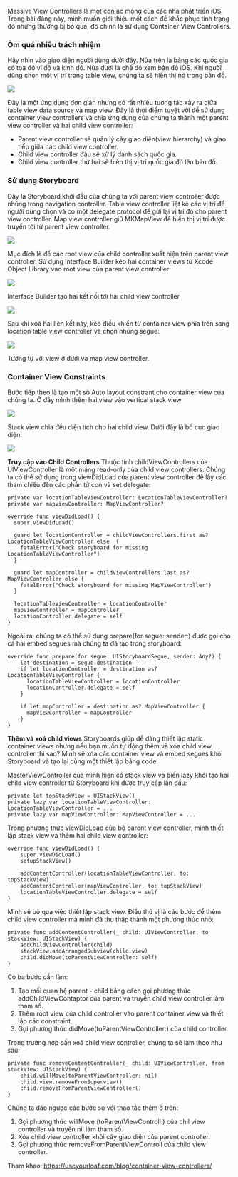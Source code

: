 Massive View Controllers là một cơn ác mộng của các nhà phát triển iOS.  Trong bài đăng này, mình muốn giới thiệu một cách để khắc phục tính trạng đó nhưng thường bị bỏ qua, đó chính là sử dụng Container View Controllers.

### Ôm quá nhiều trách nhiệm
Hãy nhìn vào giao diện người dùng dưới đây. Nửa trên là bảng các quốc gia có tọa độ vĩ độ và kinh độ. Nửa dưới là chế độ xem bản đồ iOS. Khi người dùng chọn một vị trí trong table view, chúng ta sẽ hiển thị nó trong bản đồ.

![](https://images.viblo.asia/eb65a307-54dd-4bc2-9b6c-ab8dddcfb038.png)

Đây là một ứng dụng đơn giản nhưng có rất nhiều tương tác xảy ra giữa table view data source và map view. Đây là thời điểm tuyệt vời để sử dụng container view controllers và chia ứng dụng của chúng ta thành một parent view controller và hai child view controller:
- Parent view controller sẽ quản lý cây giao diện(view hierarchy) và giao tiếp giữa các child view controller.
- Child view controller đầu sẽ xử lý danh sách quốc gia.
- Child view controller thứ hai sẽ hiển thị vị trí quốc giá đó lên bản đồ.

### Sử dụng Storyboard
Đây là Storyboard khởi đầu của chúng ta với parent view controller được nhúng trong navigation controller. Table view controller liệt kê các vị trí để người dùng chọn và có một delegate protocol để gửi lại vị trí đó cho parent view controller. Map view controller giữ MKMapView để hiển thị vị trí được truyền tới từ parent view controller.

![](https://images.viblo.asia/234aef7e-3505-4fc7-8c1d-7ce127695e7e.png)

Mục đích là để các root view của child controller xuất hiện trên parent view controller. Sử dụng Interface Builder kéo hai container views từ  Xcode Object Library vào root view của parent view controller:

![](https://images.viblo.asia/d7cc162d-cdec-4e61-b8f7-ea75c3535ff0.png)

Interface Builder tạo hai kết nối tới hai child view controller

![](https://images.viblo.asia/4c46ff1b-b724-4123-9cc4-64da2d2dddfa.png)

Sau khi xoá hai liên kết này, kéo điều khiển từ container view phía trên sang  location table view controller và chọn nhúng segue:

![](https://images.viblo.asia/83edf616-e6d4-461f-bd87-5ac49f81ccef.png)

Tương tự với view ở dưới và map view controller.

### Container View Constraints
Bước tiếp theo là tạo một số Auto layout constrant cho container view của chúng ta. Ở đây mình thêm hai view vào vertical stack view

![](https://images.viblo.asia/ca9ae1d9-5987-4533-a0af-8ae010c5d8de.png)

Stack view chia đều diện tích cho hai child view. Dưới đây là bố cục giao diện:

![](https://images.viblo.asia/6fa211a8-29f5-4a8f-b75b-2c210f2b8b5e.png)

**Truy cập vào Child Controllers**
Thuộc tính childViewControllers của UIViewController là một mảng read-only của child view controllers. Chúng ta có thể sử dụng trong viewDidLoad của parent view controller để lấy các tham chiếu đến các phần tử con và set delegate:

```
private var locationTableViewController: LocationTableViewController?
private var mapViewController: MapViewController?

override func viewDidLoad() {
  super.viewDidLoad()

  guard let locationController = childViewControllers.first as? LocationTableViewController else  {
    fatalError("Check storyboard for missing LocationTableViewController")
  }

  guard let mapController = childViewControllers.last as? MapViewController else {
    fatalError("Check storyboard for missing MapViewController")
  }

  locationTableViewController = locationController
  mapViewController = mapController
  locationController.delegate = self
}
```

Ngoài ra, chúng ta có thể sử dụng prepare(for segue: sender:) được gọi cho cả hai embed segues mà chúng ta đã tạo trong storyboard:

```
override func prepare(for segue: UIStoryboardSegue, sender: Any?) {
    let destination = segue.destination
    if let locationController = destination as? LocationTableViewController {
      locationTableViewController = locationController
      locationController.delegate = self
    }

    if let mapController = destination as? MapViewController {
      mapViewController = mapController
    }
}
```

**Thêm và xoá child views**
Storyboards giúp dễ dàng thiết lập static container views nhưng nếu bạn muốn tự động thêm và xóa child view controller thì sao? Mình sẽ xóa các container view và embed segues khỏi Storyboard và tạo lại cùng một thiết lập bằng code.

MasterViewController của mình hiện có stack view và biến lazy khởi tạo hai child view controller từ Storyboard khi được truy cập lần đầu:

```
private let topStackView = UIStackView()
private lazy var locationTableViewController: LocationTableViewController = ...
private lazy var mapViewController: MapViewController = ...
```

Trong phương thức viewDidLoad của bộ parent view controller, mình thiết lập stack view và thêm hai child view controller:

```
override func viewDidLoad() {
    super.viewDidLoad()
    setupStackView()

    addContentController(locationTableViewController, to: topStackView)
    addContentController(mapViewController, to: topStackView)
    locationTableViewController.delegate = self
}
```

Mình sẽ bỏ qua việc thiết lập stack view. Điều thú vị là các bước để thêm child view controller mà mình đã thu thập thành một phương thức nhỏ:

```
private func addContentController(_ child: UIViewController, to stackView: UIStackView) {
    addChildViewController(child)
    stackView.addArrangedSubview(child.view)
    child.didMove(toParentViewController: self)
}
```

Có ba bước cần làm:

1. Tạo mối quan hệ parent - child bằng cách gọi phương thức addChildViewContaptor của parent và truyền child view controller làm tham số.
2. Thêm root view của child controller vào parent container view và thiết lập các constraint.
3. Gọi phương thức  didMove(toParentViewController:) của child controller.

Trong trường hợp cần xoá child view controller, chúng ta sẽ làm theo như sau: 

```
private func removeContentController(_ child: UIViewController, from stackView: UIStackView) {
    child.willMove(toParentViewController: nil)
    child.view.removeFromSuperview()
    child.removeFromParentViewController()
}
```

Chúng ta đảo ngược các bước so với thao tác thêm ở trên:

1. Gọi phương thức willMove (toParentViewControll:) của chil view controller và truyền nil làm tham số.
2. Xóa child view controller khỏi cây giao diện của parent controller.
3. Gọi phương thức removeFromParentViewControll của child view controller.

Tham khao: https://useyourloaf.com/blog/container-view-controllers/